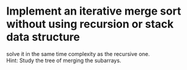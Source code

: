 # Implement an iterative merge sort without using recursion or stack data structure 
solve it in the same time complexity as the recursive one. <br> 
Hint: Study the tree of merging the subarrays.
